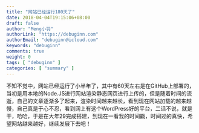 ```yaml
---
title: "网站已经运行180天了"
date: 2018-04-04T19:15:06+08:00
draft: false
author: "Meng小羽"
authorLink: "https://debuginn.com"
authorEmail: "debuginn@icloud.com"
keywords: "debuginn"
comments: true
weight: 0
tags: [ "debuginn" ]
categories: [ "summary" ]
---
```


不知不觉中，网站已经运行了小半年了，其中有60天左右是在GitHub上部署的，当初是用本地的Node.JS进行网站渲染静态网页进行上传的，但是随着时间的流逝，自己的文章逐渐多了起来，渲染时间越来越长，看到现在网站加载的越来越慢，自己真是于心不忍，看到网上有这个WordPress好的平台，二话不说，就是干，哈哈，于是在大年29完成搭建，到现在一看我的时间戳，时间过的真快，希望网站越来越好，继续发展下去吧！
